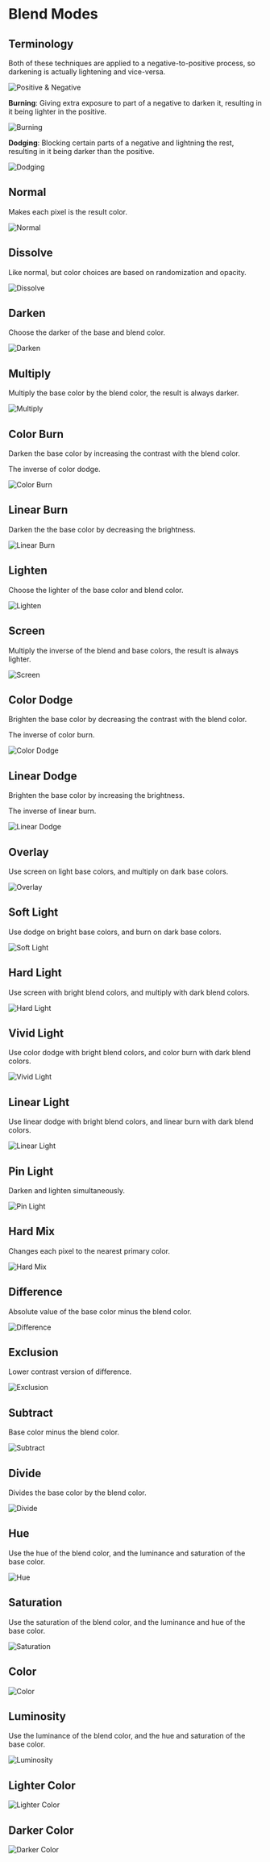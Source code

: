 # Blend Modes

## Terminology

Both of these techniques are applied to a negative-to-positive process, so darkening is actually lightening and vice-versa.

![Positive & Negative](assets/photography-positive-negative.jpg)

**Burning**: Giving extra exposure to part of a negative to darken it, resulting in it being lighter in the positive.

![Burning](assets/photography-burning.png)

**Dodging**: Blocking certain parts of a negative and lightning the rest, resulting in it being darker than the positive.

![Dodging](assets/photography-dodging.png)

## Normal

Makes each pixel is the result color.

![Normal](assets/blend-mode-normal.png)

## Dissolve

Like normal, but color choices are based on randomization and opacity.

![Dissolve](assets/blend-mode-dissolve.png)

## Darken

Choose the darker of the base and blend color.

![Darken](assets/blend-mode-darken.png)

## Multiply

Multiply the base color by the blend color, the result is always darker.

![Multiply](assets/blend-mode-multiply.png)

## Color Burn

Darken the base color by increasing the contrast with the blend color.

The inverse of color dodge.

![Color Burn](assets/blend-mode-color-burn.png)

## Linear Burn

Darken the the base color by decreasing the brightness.

![Linear Burn](assets/blend-mode-linear-burn.png)

## Lighten

Choose the lighter of the base color and blend color.

![Lighten](assets/blend-mode-lighten.png)

## Screen

Multiply the inverse of the blend and base colors, the result is always lighter.

![Screen](assets/blend-mode-screen.png)

## Color Dodge

Brighten the base color by decreasing the contrast with the blend color.

The inverse of color burn.

![Color Dodge](assets/blend-mode-color-dodge.png)

## Linear Dodge

Brighten the base color by increasing the brightness.

The inverse of linear burn.

![Linear Dodge](assets/blend-mode-linear-dodge.png)

## Overlay

Use screen on light base colors, and multiply on dark base colors.

![Overlay](assets/blend-mode-overlay.png)

## Soft Light

Use dodge on bright base colors, and burn on dark base colors.

![Soft Light](assets/blend-mode-soft-light.png)

## Hard Light

Use screen with bright blend colors, and multiply with dark blend colors.

![Hard Light](assets/blend-mode-hard-light.png)

## Vivid Light

Use color dodge with bright blend colors, and color burn with dark blend colors.

![Vivid Light](assets/blend-mode-vivid-light.png)

## Linear Light

Use linear dodge with bright blend colors, and linear burn with dark blend colors.

![Linear Light](assets/blend-mode-linear-light.png)

## Pin Light

Darken and lighten simultaneously.

![Pin Light](assets/blend-mode-pin-light.png)

## Hard Mix

Changes each pixel to the nearest primary color.

![Hard Mix](assets/blend-mode-hard-mix.png)

## Difference

Absolute value of the base color minus the blend color.

![Difference](assets/blend-mode-difference.png)

## Exclusion

Lower contrast version of difference.

![Exclusion](assets/blend-mode-exclusion.png)

## Subtract

Base color minus the blend color.

![Subtract](assets/blend-mode-subtract.png)

## Divide

Divides the base color by the blend color.

![Divide](assets/blend-mode-divide.png)

## Hue

Use the hue of the blend color, and the luminance and saturation of the base color.

![Hue](assets/blend-mode-hue.png)

## Saturation

Use the saturation of the blend color, and the luminance and hue of the base color.

![Saturation](assets/blend-mode-saturation.png)

## Color

![Color](assets/blend-mode-color.png)

## Luminosity

Use the luminance of the blend color, and the hue and saturation of the base color.

![Luminosity](assets/blend-mode-luminosity.png)

## Lighter Color

![Lighter Color](assets/blend-mode-lighter-color.png)

## Darker Color

![Darker Color](assets/blend-mode-darker-color.png)
